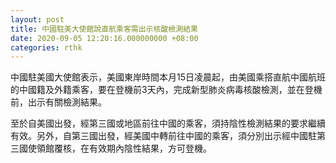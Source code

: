 ```yaml
---
layout: post
title: 中國駐美大使館說直航乘客需出示核酸檢測結果
date: 2020-09-05 12:20:16.000000000 +08:00
categories: rthk
---
```


中國駐美國大使館表示，美國東岸時間本月15日凌晨起，由美國乘搭直航中國航班的中國籍及外籍乘客，要在登機前3天內，完成新型肺炎病毒核酸檢測，並在登機前，出示有關檢測結果。

至於自美國出發，經第三國或地區前往中國的乘客，須持陰性檢測結果的要求繼續有效。另外，自第三國出發，經美國中轉前往中國的乘客，須分別出示經中國駐第三國使領館覆核，在有效期內陰性結果，方可登機。
